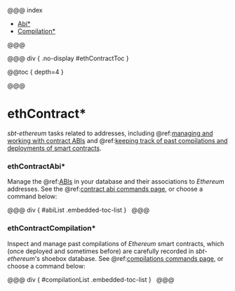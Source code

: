 @@@ index

* [Abi*](abi.md)
* [Compilation*](compilation.md)

@@@

@@@ div { .no-display #ethContractToc }

@@toc { depth=4 }

@@@

# ethContract*

_sbt-ethereum_ tasks related to addresses, including @ref:[managing and working with contract ABIs](abi.md) and @ref:[keeping track of past compilations and deployments of smart contracts](compilation.md).

### ethContractAbi*

Manage the @ref:[ABIs](abi.md) in your database and their associations to _Ethereum_ addresses. See the @ref:[contract abi commands page](abi.md), or choose a command below:

@@@ div { #abiList .embedded-toc-list }
&nbsp;
@@@

### ethContractCompilation*

Inspect and manage past compilations of _Ethereum_ smart contracts, which (once deployed and sometimes before) are carefully recorded
in _sbt-ethereum_'s shoebox database. See @ref:[compilations commands page](compilation.md), or choose a command below:

@@@ div { #compilationList .embedded-toc-list }
&nbsp;
@@@

